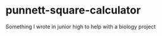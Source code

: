 punnett-square-calculator
=========================

Something I wrote in junior high to help with a biology project
